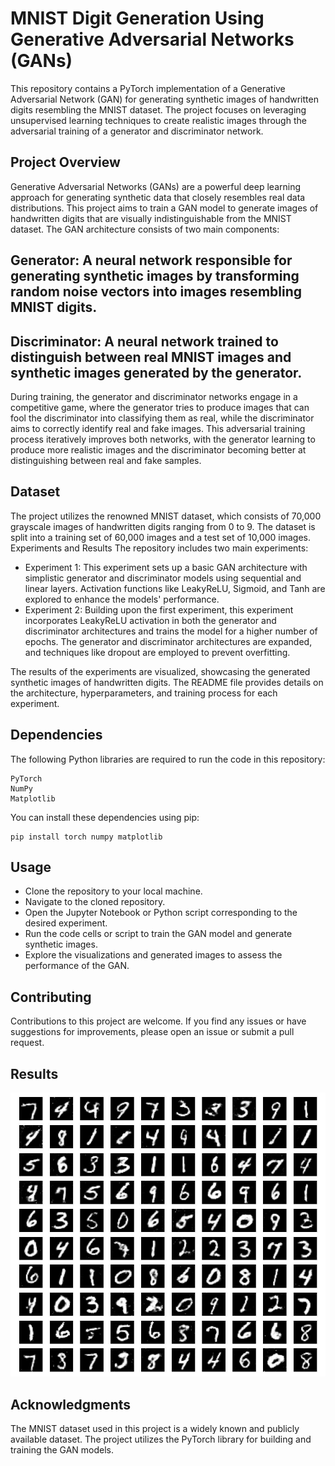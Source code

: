 # MNIST Digit Generation Using Generative Adversarial Networks (GANs)

This repository contains a PyTorch implementation of a Generative Adversarial Network (GAN) for generating synthetic images of handwritten digits resembling the MNIST dataset. The project focuses on leveraging unsupervised learning techniques to create realistic images through the adversarial training of a generator and discriminator network.

## Project Overview
Generative Adversarial Networks (GANs) are a powerful deep learning approach for generating synthetic data that closely resembles real data distributions. This project aims to train a GAN model to generate images of handwritten digits that are visually indistinguishable from the MNIST dataset.
The GAN architecture consists of two main components:

## Generator: A neural network responsible for generating synthetic images by transforming random noise vectors into images resembling MNIST digits.
## Discriminator: A neural network trained to distinguish between real MNIST images and synthetic images generated by the generator.

During training, the generator and discriminator networks engage in a competitive game, where the generator tries to produce images that can fool the discriminator into classifying them as real, while the discriminator aims to correctly identify real and fake images. This adversarial training process iteratively improves both networks, with the generator learning to produce more realistic images and the discriminator becoming better at distinguishing between real and fake samples.

## Dataset
The project utilizes the renowned MNIST dataset, which consists of 70,000 grayscale images of handwritten digits ranging from 0 to 9. The dataset is split into a training set of 60,000 images and a test set of 10,000 images.
Experiments and Results
The repository includes two main experiments:

- Experiment 1: This experiment sets up a basic GAN architecture with simplistic generator and discriminator models using sequential and linear layers. Activation functions like LeakyReLU, Sigmoid, and Tanh are explored to enhance the models' performance.
- Experiment 2: Building upon the first experiment, this experiment incorporates LeakyReLU activation in both the generator and discriminator architectures and trains the model for a higher number of epochs. The generator and discriminator architectures are expanded, and techniques like dropout are employed to prevent overfitting.

The results of the experiments are visualized, showcasing the generated synthetic images of handwritten digits. The README file provides details on the architecture, hyperparameters, and training process for each experiment.

## Dependencies
The following Python libraries are required to run the code in this repository:

```
PyTorch
NumPy
Matplotlib
```

You can install these dependencies using pip:
```
pip install torch numpy matplotlib
```

## Usage

- Clone the repository to your local machine.
- Navigate to the cloned repository.
- Open the Jupyter Notebook or Python script corresponding to the desired experiment.
- Run the code cells or script to train the GAN model and generate synthetic images.
- Explore the visualizations and generated images to assess the performance of the GAN.

## Contributing
Contributions to this project are welcome. If you find any issues or have suggestions for improvements, please open an issue or submit a pull request.

## Results

![image](https://github.com/venk221/Simple_GANs/blob/main/generated_images.jpg)

## Acknowledgments

The MNIST dataset used in this project is a widely known and publicly available dataset.
The project utilizes the PyTorch library for building and training the GAN models.
